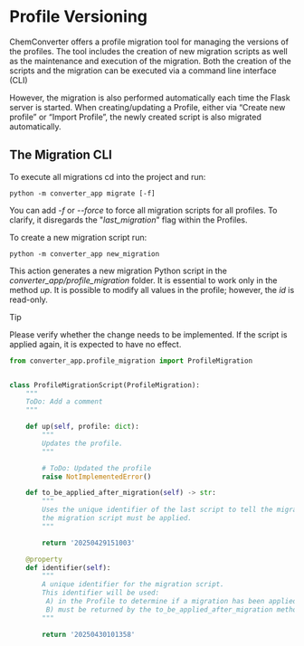 # Profile Versioning

ChemConverter offers a profile migration tool for managing the versions 
of the profiles. The tool includes the creation of new migration scripts 
as well as the maintenance and execution of the migration. Both the 
creation of the scripts and the migration can be executed via a 
command line interface (CLI)

However, the migration is also performed automatically each time the Flask server
is started. When creating/updating a Profile, either via “Create new profile”
or “Import Profile”, the newly created script is also migrated automatically.

## The Migration CLI

To execute all migrations cd into the project and run:

```shell
python -m converter_app migrate [-f]
```

You can add _-f_ or _--force_ to force all migration scripts for all profiles. 
To clarify, it disregards the "_last_migration_" flag within the Profiles.

To create a new migration script run:

```shell
python -m converter_app new_migration
```

This action generates a new migration Python script in the _converter_app/profile_migration_ folder. It is essential to work only in the method _up_.
It is possible to modify all values in the profile; however, the _id_ is read-only.

> [!TIP]
> Please verify whether the change needs to be implemented. 
> If the script is applied again, it is expected to have no effect.

```python
from converter_app.profile_migration import ProfileMigration


class ProfileMigrationScript(ProfileMigration):
    """
    ToDo: Add a comment
    """

    def up(self, profile: dict):
        """
        Updates the profile.
        """

        # ToDo: Updated the profile
        raise NotImplementedError()

    def to_be_applied_after_migration(self) -> str:
        """
        Uses the unique identifier of the last script to tell the migration process in which order
        the migration script must be applied.
        """

        return '20250429151003'

    @property
    def identifier(self):
        """
        A unique identifier for the migration script.
        This identifier will be used:
         A) in the Profile to determine if a migration has been applied to a certain Profile.
         B) must be returned by the to_be_applied_after_migration method of the following script
        """

        return '20250430101358'
```